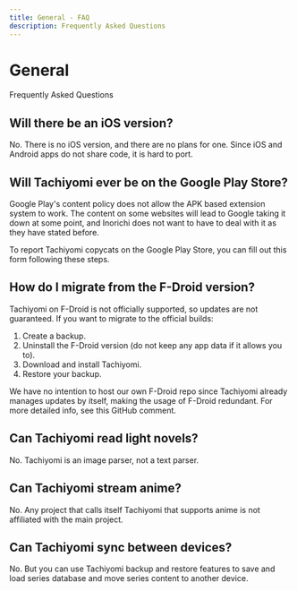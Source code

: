 ```yaml
---
title: General - FAQ
description: Frequently Asked Questions
---
```


# General
Frequently Asked Questions

## Will there be an iOS version?
No.
There is no iOS version, and there are no plans for one.
Since iOS and Android apps do not share code, it is hard to port.

## Will Tachiyomi ever be on the Google Play Store?
Google Play's content policy does not allow the APK based extension system to work.
The content on some websites will lead to Google taking it down at some point, and Inorichi does not want to have to deal with it as they have stated before.

To report Tachiyomi copycats on the Google Play Store, you can fill out this form following these steps.

## How do I migrate from the F-Droid version?
Tachiyomi on F-Droid is not officially supported, so updates are not guaranteed.
If you want to migrate to the official builds:

1. Create a backup.
1. Uninstall the F-Droid version (do not keep any app data if it allows you to).
1. Download and install Tachiyomi.
1. Restore your backup.

We have no intention to host our own F-Droid repo since Tachiyomi already manages updates by itself, making the usage of F-Droid redundant.
For more detailed info, see this GitHub comment.

## Can Tachiyomi read light novels?
No.
Tachiyomi is an image parser, not a text parser.

## Can Tachiyomi stream anime?
No.
Any project that calls itself Tachiyomi that supports anime is not affiliated with the main project.

## Can Tachiyomi sync between devices?
No.
But you can use Tachiyomi backup and restore features to save and load series database and move series content to another device.
